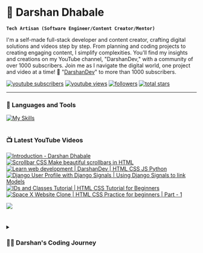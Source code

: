 # 🚀 Darshan Dhabale

**`Tech Artisan (Software Engineer/Content Creator/Mentor)`**

I'm a self-made full-stack developer and content creator, crafting digital solutions and videos step by step. From planning and coding projects to creating engaging content, I simplify complexities. You'll find my insights and creations on my YouTube channel, "DarshanDev," with a community of over 1000 subscribers. Join me as I navigate the digital world, one project and video at a time! 🚀 "[DarshanDev][youtube]" to more than 1000 subscribers.

   <p align="left">
      <a href="https://www.youtube.com/@darshandev1754?sub_confirmation=1">
         <img alt="youtube subscribers" title="Subscribe to my YouTube channel" src="https://custom-icon-badges.demolab.com/youtube/channel/subscribers/UC77DrmHbTucUG_IPuAujnHw?color=%23E05D44&label=SUBSCRIBE&logo=video&logoColor=white&style=for-the-badge&labelColor=CE4630"/></a> 
      <a href="https://www.youtube.com/@darshandev1754?sub_confirmation=1">
         <img alt="youtube views" title="YouTube views" src="https://custom-icon-badges.demolab.com/youtube/channel/views/UC77DrmHbTucUG_IPuAujnHw?color=%23E1AD0E&logo=eye&logoColor=white&style=for-the-badge&labelColor=C79600"/></a> 
      <a href="https://github.com/darshan4114?tab=followers">
         <img alt="followers" title="Follow me on Github" src="https://custom-icon-badges.demolab.com/github/followers/darshan4114?color=236ad3&labelColor=1155ba&style=for-the-badge&logo=person-add&label=Follow&logoColor=white"/></a>
      <a href="https://github.com/darshan4114?tab=repositories&sort=stargazers">
         <img alt="total stars" title="Total stars on GitHub" src="https://custom-icon-badges.demolab.com/github/stars/darshan4114?color=55960c&style=for-the-badge&labelColor=488207&logo=star"/></a>
   </p>

---

### 🧰 Languages and Tools

[![My Skills](https://skillicons.dev/icons?i=js,html,css,ts,react,nodejs,python,aws,firebase,mysql,mongodb,postgresql,github,bash)](https://skillicons.dev)

#

### 📺 Latest YouTube Videos

<!-- BEGIN YOUTUBE-CARDS -->
[![Introduction - Darshan Dhabale](https://ytcards.demolab.com/?id=e0yfmoZ9SEE&title=Introduction+-+Darshan+Dhabale&lang=en&timestamp=1719853451&background_color=%230d1117&title_color=%23ffffff&stats_color=%23dedede&max_title_lines=1&width=250&border_radius=5&duration=18 "Introduction - Darshan Dhabale")](https://www.youtube.com/watch?v=e0yfmoZ9SEE)
[![Scrollbar CSS  Make beautiful scrollbars in HTML](https://ytcards.demolab.com/?id=VASV8VVRP0w&title=Scrollbar+CSS++Make+beautiful+scrollbars+in+HTML&lang=en&timestamp=1624472928&background_color=%230d1117&title_color=%23ffffff&stats_color=%23dedede&max_title_lines=1&width=250&border_radius=5&duration=300 "Scrollbar CSS  Make beautiful scrollbars in HTML")](https://www.youtube.com/watch?v=VASV8VVRP0w)
[![Learn web development | DarshanDev | HTML CSS JS Python](https://ytcards.demolab.com/?id=f-xavIP2Vms&title=Learn+web+development+%7C+DarshanDev+%7C+HTML+CSS+JS+Python&lang=en&timestamp=1621105460&background_color=%230d1117&title_color=%23ffffff&stats_color=%23dedede&max_title_lines=1&width=250&border_radius=5&duration=37 "Learn web development | DarshanDev | HTML CSS JS Python")](https://www.youtube.com/watch?v=f-xavIP2Vms)
[![Django User Profile with Django Signals | Using Django Signals to link Models](https://ytcards.demolab.com/?id=Uzyb3-_1oPQ&title=Django+User+Profile+with+Django+Signals+%7C+Using+Django+Signals+to+link+Models&lang=en&timestamp=1603304632&background_color=%230d1117&title_color=%23ffffff&stats_color=%23dedede&max_title_lines=1&width=250&border_radius=5&duration=303 "Django User Profile with Django Signals | Using Django Signals to link Models")](https://www.youtube.com/watch?v=Uzyb3-_1oPQ)
[![IDs and Classes Tutorial | HTML CSS Tutorial for Beginners](https://ytcards.demolab.com/?id=EFCBaUUJkt8&title=IDs+and+Classes+Tutorial+%7C+HTML+CSS+Tutorial+for+Beginners&lang=en&timestamp=1601145050&background_color=%230d1117&title_color=%23ffffff&stats_color=%23dedede&max_title_lines=1&width=250&border_radius=5&duration=387 "IDs and Classes Tutorial | HTML CSS Tutorial for Beginners")](https://www.youtube.com/watch?v=EFCBaUUJkt8)
[![Space X Website Clone | HTML CSS Practice for beginners | Part - 1](https://ytcards.demolab.com/?id=tFCFMFMCPCU&title=Space+X+Website+Clone+%7C+HTML+CSS+Practice+for+beginners+%7C+Part+-+1&lang=en&timestamp=1600885627&background_color=%230d1117&title_color=%23ffffff&stats_color=%23dedede&max_title_lines=1&width=250&border_radius=5&duration=4128 "Space X Website Clone | HTML CSS Practice for beginners | Part - 1")](https://www.youtube.com/watch?v=tFCFMFMCPCU)
<!-- END YOUTUBE-CARDS -->

[<img src="https://custom-icon-badges.demolab.com/badge/-Subscribe%20For%20More-red?style=for-the-badge&logo=video&logoColor=white"/>](https://www.youtube.com/@darshandev1754?sub_confirmation=1)

#


<details>
  <summary><h3>👨‍💻 Darshan's Coding Journey</h3></summary>
  I started playing with electronics as a kid—Arduino, Raspberry Pi, you name it. Coding became a natural step, initially copying and pasting for projects. But I wanted more. So, I dove into Python and discovered Django, opening up a path to professional software development.

  Being a kid with no work experience, I faced a hiring struggle. To build a portfolio, I turned to YouTube, showcasing my coding journey. It worked, landing me my first job, but life got busy. My portfolio, blog, and YouTube channel took a hit, though the channel is slowly growing with around 956 subscribers today.

  I've worn many hats—startup gigs, freelancing, and diving into entrepreneurship and product building. Now, at a crossroads between building a product and finding a job, I've opted for both. Let's build something great while keeping the bills paid.

[website]: https://darshandhabale.com
[youtube]: https://youtube.com/@darshandev1754

